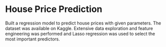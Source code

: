 # House Price Prediction


Built a regression model to predict house prices with given parameters. 
The dataset was available on Kaggle. 
Extensive data exploration and feature engineering was performed and Lasso regression was used to select the most important predictors.
